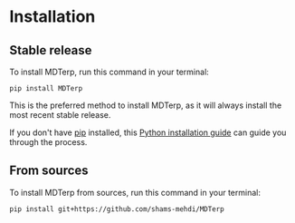 # Installation

## Stable release

To install MDTerp, run this command in your terminal:

```
pip install MDTerp
```

This is the preferred method to install MDTerp, as it will always install the most recent stable release.

If you don't have [pip](https://pip.pypa.io) installed, this [Python installation guide](http://docs.python-guide.org/en/latest/starting/installation/) can guide you through the process.

## From sources

To install MDTerp from sources, run this command in your terminal:

```
pip install git+https://github.com/shams-mehdi/MDTerp
```
